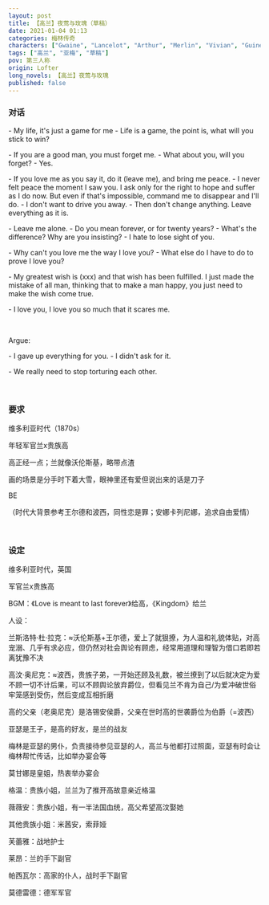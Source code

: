 ```yaml
---
layout: post
title: 【高兰】夜莺与玫瑰（草稿）
date: 2021-01-04 01:13
categories: 梅林传奇
characters: ["Gwaine", "Lancelot", "Arthur", "Merlin", "Vivian", "Guinevere", "Freya", "Percival", "Leon", "Mordred"]
tags: ["高兰", "亚梅", "草稿"]
pov: 第三人称
origin: Lofter
long_novels: 【高兰】夜莺与玫瑰
published: false
---
```


### 对话

\- My life, it's just a game for me
\- Life is a game, the point is, what will you stick to win?

\- If you are a good man, you must forget me.
\- What about you, will you forget?
\- Yes.

\- If you love me as you say it, do it (leave me), and bring me peace.
\- I never felt peace the moment I saw you. I ask only for the right to hope and suffer as I do now. But even if that's impossible, command me to disappear and I'll do.
\- I don't want to drive you away.
\- Then don't change anything. Leave everything as it is.

\- Leave me alone.
\- Do you mean forever, or for twenty years?
\- What's the difference? Why are you insisting?
\- I hate to lose sight of you.

\- Why can't you love me the way I love you?
\- What else do I have to do to prove I love you?

\- My greatest wish is (xxx) and that wish has been fulfilled. I just made the mistake of all man, thinking that to make a man happy, you just need to make the wish come true.

\- I love you, I love you so much that it scares me.

<br>

Argue:

\- I gave up everything for you.
\- I didn't ask for it.

\- We really need to stop torturing each other.

<br>

### 要求

维多利亚时代（1870s）

年轻军官兰x贵族高

高正经一点；兰就像沃伦斯基，略带点渣

画的场景是分手时下着大雪，眼神里还有爱但说出来的话是刀子

BE

（时代大背景参考王尔德和波西，同性恋是罪；安娜卡列尼娜，追求自由爱情）

<br>

### 设定

维多利亚时代，英国

军官兰x贵族高

BGM：《Love is meant to last forever》给高，《Kingdom》给兰

人设：

兰斯洛特·杜·拉克：≈沃伦斯基+王尔德，爱上了就狠撩，为人温和礼貌体贴，对高宠溺、几乎有求必应，但仍然对社会舆论有顾虑，经常用道理和理智为借口若即若离犹豫不决

高汶·奥尼克：≈波西，贵族子弟，一开始还顾及礼数，被兰撩到了以后就决定为爱不顾一切不计后果，可以不顾舆论放弃爵位，但看见兰不肯为自己/为爱冲破世俗牢笼感到受伤，然后变成互相折磨

高的父亲（老奥尼克）是洛锡安侯爵，父亲在世时高的世袭爵位为伯爵（=波西）

亚瑟是王子，是高的好友，是兰的战友

梅林是亚瑟的男仆，负责接待参见亚瑟的人，高兰与他都打过照面，亚瑟有时会让梅林帮忙传话，比如举办宴会等

莫甘娜是皇姐，热衷举办宴会

格温：贵族小姐，兰兰为了推开高故意亲近格温

薇薇安：贵族小姐，有一半法国血统，高父希望高汶娶她

其他贵族小姐：米茜安，索菲娅

芙蕾雅：战地护士

莱昂：兰的手下副官

帕西瓦尔：高家的仆人，战时手下副官

莫德雷德：德军军官
